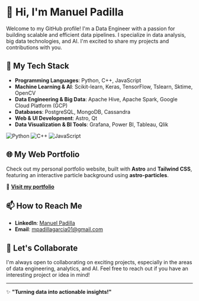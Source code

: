 # 👋 Hi, I'm Manuel Padilla

Welcome to my GitHub profile! I'm a Data Engineer with a passion for building scalable and efficient data pipelines. I specialize in data analysis, big data technologies, and AI. I'm excited to share my projects and contributions with you.

## 🚀 My Tech Stack

- **Programming Languages**: Python, C++, JavaScript
- **Machine Learning & AI**: Scikit-learn, Keras, TensorFlow, Tslearn, Sktime, OpenCV
- **Data Engineering & Big Data**: Apache Hive, Apache Spark, Google Cloud Platform (GCP)
- **Databases**: PostgreSQL, MongoDB, Cassandra
- **Web & UI Development**: Astro, Qt
- **Data Visualization & BI Tools**: Grafana, Power BI, Tableau, Qlik

![Python](https://img.shields.io/badge/Python-3776AB?style=flat&logo=python&logoColor=white)
![C++](https://img.shields.io/badge/C%2B%2B-00599C?style=flat&logo=c%2B%2B&logoColor=white)
![JavaScript](https://img.shields.io/badge/JavaScript-F7DF1E?style=flat&logo=javascript&logoColor=black)

## 🌐 My Web Portfolio

Check out my personal portfolio website, built with **Astro** and **Tailwind CSS**, featuring an interactive particle background using **astro-particles**.

🔗 **[Visit my portfolio](https://mpadilla.netlify.app)**

## 📫 How to Reach Me

- **LinkedIn**: [Manuel Padilla](https://www.linkedin.com/in/mpadillagarcia)
- **Email**: [mpadillagarcia01@gmail.com](mailto:mpadillagarcia01@gmail.com)

## 💬 Let's Collaborate

I'm always open to collaborating on exciting projects, especially in the areas of data engineering, analytics, and AI. Feel free to reach out if you have an interesting project or idea in mind!

---

✨ **"Turning data into actionable insights!"**

